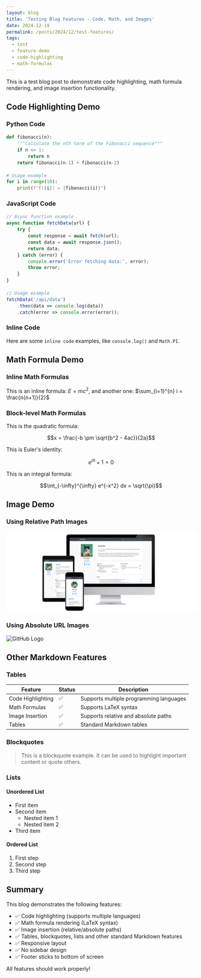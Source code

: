 ```yaml
---
layout: blog
title: 'Testing Blog Features - Code, Math, and Images'
date: 2024-12-19
permalink: /posts/2024/12/test-features/
tags:
  - test
  - feature-demo
  - code-highlighting
  - math-formulas
---
```


This is a test blog post to demonstrate code highlighting, math formula rendering, and image insertion functionality.

## Code Highlighting Demo

### Python Code

```python
def fibonacci(n):
    """Calculate the nth term of the Fibonacci sequence"""
    if n <= 1:
        return n
    return fibonacci(n-1) + fibonacci(n-2)

# Usage example
for i in range(10):
    print(f"F({i}) = {fibonacci(i)}")
```

### JavaScript Code

```javascript
// Async function example
async function fetchData(url) {
    try {
        const response = await fetch(url);
        const data = await response.json();
        return data;
    } catch (error) {
        console.error('Error fetching data:', error);
        throw error;
    }
}

// Usage example
fetchData('/api/data')
    .then(data => console.log(data))
    .catch(error => console.error(error));
```

### Inline Code

Here are some `inline code` examples, like `console.log()` and `Math.PI`.

## Math Formula Demo

### Inline Math Formulas

This is an inline formula: $E = mc^2$, and another one: $\sum_{i=1}^{n} i = \frac{n(n+1)}{2}$

### Block-level Math Formulas

This is the quadratic formula:

$$x = \frac{-b \pm \sqrt{b^2 - 4ac}}{2a}$$

This is Euler's identity:

$$e^{i\pi} + 1 = 0$$

This is an integral formula:

$$\int_{-\infty}^{\infty} e^{-x^2} dx = \sqrt{\pi}$$

## Image Demo

### Using Relative Path Images

![Sample Image](/assets/images/etc/preview.png)

### Using Absolute URL Images

![GitHub Logo](https://github.githubassets.com/images/modules/logos_page/GitHub-Mark.png)

## Other Markdown Features

### Tables

| Feature | Status | Description |
|---------|--------|-------------|
| Code Highlighting | ✅ | Supports multiple programming languages |
| Math Formulas | ✅ | Supports LaTeX syntax |
| Image Insertion | ✅ | Supports relative and absolute paths |
| Tables | ✅ | Standard Markdown tables |

### Blockquotes

> This is a blockquote example. It can be used to highlight important content or quote others.

### Lists

#### Unordered List
- First item
- Second item
  - Nested item 1
  - Nested item 2
- Third item

#### Ordered List
1. First step
2. Second step
3. Third step

## Summary

This blog demonstrates the following features:
- ✅ Code highlighting (supports multiple languages)
- ✅ Math formula rendering (LaTeX syntax)
- ✅ Image insertion (relative/absolute paths)
- ✅ Tables, blockquotes, lists and other standard Markdown features
- ✅ Responsive layout
- ✅ No sidebar design
- ✅ Footer sticks to bottom of screen

All features should work properly!
